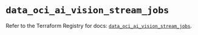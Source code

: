 # `data_oci_ai_vision_stream_jobs`

Refer to the Terraform Registry for docs: [`data_oci_ai_vision_stream_jobs`](https://registry.terraform.io/providers/hashicorp/oci/7.19.0/docs/data-sources/ai_vision_stream_jobs).
